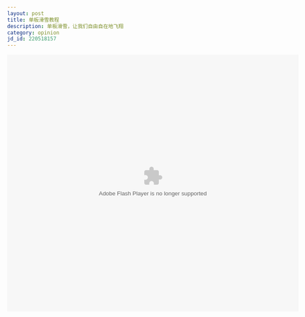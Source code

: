 ```yaml
---
layout: post
title: 单板滑雪教程
description: 单板滑雪，让我们自由自在地飞翔
category: opinion
jd_id: 220518157
---
```


<embed src="http://player.youku.com/player.php/sid/XMTc1NDExMDg=/v.swf" allowFullScreen="true" quality="high" width="680" height="600" align="middle" allowScriptAccess="always" type="application/x-shockwave-flash"></embed>